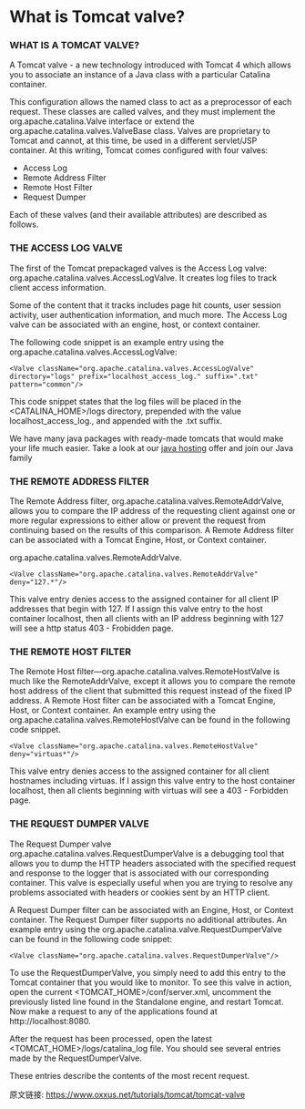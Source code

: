 # What is Tomcat valve?

### WHAT IS A TOMCAT VALVE?

A Tomcat valve - a new technology introduced with Tomcat 4 which allows you to associate an instance of a Java class with a particular Catalina container.

This configuration allows the named class to act as a preprocessor of each request. These classes are called valves, and they must implement the org.apache.catalina.Valve interface or extend the org.apache.catalina.valves.ValveBase class. Valves are proprietary to Tomcat and cannot, at this time, be used in a different servlet/JSP container. At this writing, Tomcat comes configured with four valves:

- Access Log
- Remote Address Filter
- Remote Host Filter
- Request Dumper

Each of these valves (and their available attributes) are described as follows.

### THE ACCESS LOG VALVE

The first of the Tomcat prepackaged valves is the Access Log valve: org.apache.catalina.valves.AccessLogValve. It creates log files to track client access information.

Some of the content that it tracks includes page hit counts, user session activity, user authentication information, and much more. The Access Log valve can be associated with an engine, host, or context container.

The following code snippet is an example entry using the org.apache.catalina.valves.AccessLogValve:

```
<Valve className="org.apache.catalina.valves.AccessLogValve" directory="logs" prefix="localhost_access_log." suffix=".txt" pattern="common"/>
```

This code snippet states that the log files will be placed in the <CATALINA_HOME>/logs directory, prepended with the value localhost_access_log., and appended with the .txt suffix.

We have many java packages with ready-made tomcats that would make your life much easier. Take a look at our [java hosting](https://www.oxxus.net/) offer and join our Java family

### THE REMOTE ADDRESS FILTER

The Remote Address filter, org.apache.catalina.valves.RemoteAddrValve, allows you to compare the IP address of the requesting client against one or more regular expressions to either allow or prevent the request from continuing based on the results of this comparison. A Remote Address filter can be associated with a Tomcat Engine, Host, or Context container.

org.apache.catalina.valves.RemoteAddrValve.

```
<Valve className="org.apache.catalina.valves.RemoteAddrValve" deny="127.*"/>
```

This valve entry denies access to the assigned container for all client IP addresses that begin with 127. If I assign this valve entry to the host container localhost, then all clients with an IP address beginning with 127 will see a http status 403 - Frobidden page.

### THE REMOTE HOST FILTER

The Remote Host filter—org.apache.catalina.valves.RemoteHostValve is much like the RemoteAddrValve, except it allows you to compare the remote host address of the client that submitted this request instead of the fixed IP address. A Remote Host filter can be associated with a Tomcat Engine, Host, or Context container. An example entry using the org.apache.catalina.valves.RemoteHostValve can be found in the following code snippet.

```
<Valve className="org.apache.catalina.valves.RemoteHostValve" deny="virtuas*"/>
```

This valve entry denies access to the assigned container for all client hostnames including virtuas. If I assign this valve entry to the host container localhost, then all clients beginning with virtuas will see a 403 - Forbidden page.

### THE REQUEST DUMPER VALVE

The Request Dumper valve org.apache.catalina.valves.RequestDumperValve is a debugging tool that allows you to dump the HTTP headers associated with the specified request and response to the logger that is associated with our corresponding container. This valve is especially useful when you are trying to resolve any problems associated with headers or cookies sent by an HTTP client.

A Request Dumper filter can be associated with an Engine, Host, or Context container. The Request Dumper filter supports no additional attributes. An example entry using the org.apache.catalina.valve.RequestDumperValve can be found in the following code snippet:

```
<Valve className="org.apache.catalina.valves.RequestDumperValve"/>
```

To use the RequestDumperValve, you simply need to add this entry to the Tomcat container that you would like to monitor. To see this valve in action, open the current <TOMCAT_HOME>/conf/server.xml, uncomment the previously listed line found in the Standalone engine, and restart Tomcat. Now make a request to any of the applications found at http://localhost:8080.

After the request has been processed, open the latest <TOMCAT_HOME>/logs/catalina_log file. You should see several entries made by the RequestDumperValve.

These entries describe the contents of the most recent request.



原文链接: <https://www.oxxus.net/tutorials/tomcat/tomcat-valve>

